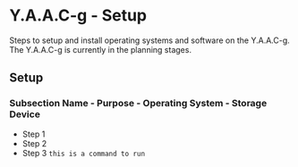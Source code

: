<!-- ======================================== yaacg-setup.md Start ======================================== -->


<!-- ------------------------------ Intro Start ------------------------------ -->

# Y.A.A.C-g - Setup

Steps to setup and install operating systems and software on the Y.A.A.C-g. The Y.A.A.C-g is currently in the planning stages.

<!-- ------------------------------ Intro End ------------------------------ -->


<!-- ------------------------------ Setup Start ------------------------------ -->

## Setup

<!-- ++++++++++++++++++++ Subsection Start ++++++++++++++++++++ -->

### Subsection Name - Purpose - Operating System - Storage Device

* Step 1
* Step 2
* Step 3 `this is a command to run`

<!-- ++++++++++++++++++++ Subsection End ++++++++++++++++++++ -->


<!-- ------------------------------ Setup End ------------------------------ -->


<!-- ------------------------------ Outro Start ------------------------------ -->

<!-- ------------------------------ Outro End ------------------------------ -->


<!-- ======================================== yaacg-setup.md End ======================================== -->
